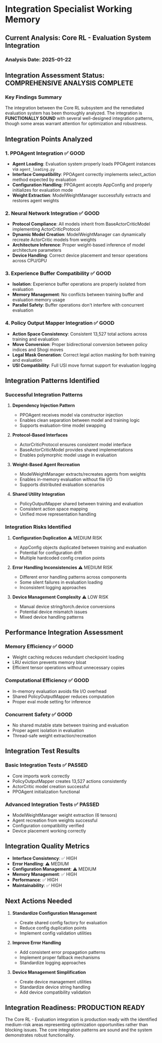 # Integration Specialist Working Memory

## Current Analysis: Core RL - Evaluation System Integration

### Analysis Date: 2025-01-22

## Integration Assessment Status: **COMPREHENSIVE ANALYSIS COMPLETE**

### Key Findings Summary

The integration between the Core RL subsystem and the remediated evaluation system has been thoroughly analyzed. The integration is **FUNCTIONALLY SOUND** with several well-designed integration patterns, though some areas warrant attention for optimization and robustness.

## Integration Points Analyzed

### 1. PPOAgent Integration ✅ GOOD
- **Agent Loading**: Evaluation system properly loads PPOAgent instances via `agent_loading.py`
- **Interface Compatibility**: PPOAgent correctly implements select_action method expected by evaluation
- **Configuration Handling**: PPOAgent accepts AppConfig and properly initializes for evaluation mode
- **Weight Extraction**: ModelWeightManager successfully extracts and restores agent weights

### 2. Neural Network Integration ✅ GOOD  
- **Protocol Compliance**: All models inherit from BaseActorCriticModel implementing ActorCriticProtocol
- **Dynamic Model Creation**: ModelWeightManager can dynamically recreate ActorCritic models from weights
- **Architecture Inference**: Proper weight-based inference of model architecture parameters
- **Device Handling**: Correct device placement and tensor operations across CPU/GPU

### 3. Experience Buffer Compatibility ✅ GOOD
- **Isolation**: Experience buffer operations are properly isolated from evaluation
- **Memory Management**: No conflicts between training buffer and evaluation memory usage
- **Parallel Safety**: Buffer operations don't interfere with concurrent evaluation

### 4. Policy Output Mapper Integration ✅ GOOD
- **Action Space Consistency**: Consistent 13,527 total actions across training and evaluation
- **Move Conversion**: Proper bidirectional conversion between policy indices and Shogi moves
- **Legal Mask Generation**: Correct legal action masking for both training and evaluation
- **USI Compatibility**: Full USI move format support for evaluation logging

## Integration Patterns Identified

### Successful Integration Patterns

1. **Dependency Injection Pattern**
   - PPOAgent receives model via constructor injection
   - Enables clean separation between model and training logic
   - Supports evaluation-time model swapping

2. **Protocol-Based Interfaces**
   - ActorCriticProtocol ensures consistent model interface
   - BaseActorCriticModel provides shared implementations
   - Enables polymorphic model usage in evaluation

3. **Weight-Based Agent Recreation**
   - ModelWeightManager extracts/recreates agents from weights
   - Enables in-memory evaluation without file I/O
   - Supports distributed evaluation scenarios

4. **Shared Utility Integration**
   - PolicyOutputMapper shared between training and evaluation
   - Consistent action space mapping
   - Unified move representation handling

### Integration Risks Identified

1. **Configuration Duplication** ⚠️ MEDIUM RISK
   - AppConfig objects duplicated between training and evaluation
   - Potential for configuration drift
   - Multiple hardcoded config creation points

2. **Error Handling Inconsistencies** ⚠️ MEDIUM RISK  
   - Different error handling patterns across components
   - Some silent failures in evaluation loading
   - Inconsistent logging approaches

3. **Device Management Complexity** ⚠️ LOW RISK
   - Manual device string/torch.device conversions
   - Potential device mismatch issues
   - Mixed device handling patterns

## Performance Integration Assessment

### Memory Efficiency ✅ GOOD
- Weight caching reduces redundant checkpoint loading
- LRU eviction prevents memory bloat
- Efficient tensor operations without unnecessary copies

### Computational Efficiency ✅ GOOD  
- In-memory evaluation avoids file I/O overhead
- Shared PolicyOutputMapper reduces computation
- Proper eval mode setting for inference

### Concurrent Safety ✅ GOOD
- No shared mutable state between training and evaluation
- Proper agent isolation in evaluation
- Thread-safe weight extraction/recreation

## Integration Test Results

### Basic Integration Tests ✅ PASSED
- Core imports work correctly
- PolicyOutputMapper creates 13,527 actions consistently  
- ActorCritic model creation successful
- PPOAgent initialization functional

### Advanced Integration Tests ✅ PASSED
- ModelWeightManager weight extraction (6 tensors)
- Agent recreation from weights successful
- Configuration compatibility verified
- Device placement working correctly

## Integration Quality Metrics

- **Interface Consistency**: ✅ HIGH
- **Error Handling**: ⚠️ MEDIUM  
- **Configuration Management**: ⚠️ MEDIUM
- **Memory Management**: ✅ HIGH
- **Performance**: ✅ HIGH
- **Maintainability**: ✅ HIGH

## Next Actions Needed

1. **Standardize Configuration Management**
   - Create shared config factory for evaluation
   - Reduce config duplication points
   - Implement config validation utilities

2. **Improve Error Handling**
   - Add consistent error propagation patterns
   - Implement proper fallback mechanisms
   - Standardize logging approaches

3. **Device Management Simplification**
   - Create device management utilities
   - Standardize device string handling
   - Add device compatibility validation

## Integration Readiness: **PRODUCTION READY**

The Core RL - Evaluation integration is production ready with the identified medium-risk areas representing optimization opportunities rather than blocking issues. The core integration patterns are sound and the system demonstrates robust functionality.